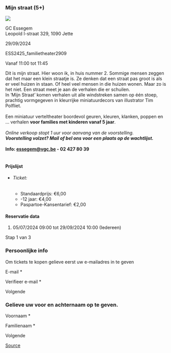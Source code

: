 ### Mijn straat (5+)

![](https://s3-eu-west-1.amazonaws.com/os-kwdo/prod/vgc/images/activity/6687a89fb60f2_Mijn_Straat_1_©_Danny_Wagemans.JPG)

GC Essegem  
Leopold I-straat 329, 1090 Jette

29/09/2024

ESS2425_familietheater2909

Vanaf 11:00 tot 11:45

Dit is mijn straat. Hier woon ik, in huis nummer 2. Sommige mensen zeggen dat het maar een klein straatje is. Ze denken dat een straat pas groot is als er veel huizen in staan. Of heel veel mensen in die huizen wonen. Maar zo is het niet. Een straat meet je aan de verhalen die er schuilen.  
In ‘Mijn Straat’ komen verhalen uit alle windstreken samen op één stoep, prachtig vormgegeven in kleurrijke miniatuurdecors van illustrator Tim Polfliet.  
<br/>Een miniatuur verteltheater boordevol geuren, kleuren, klanken, poppen en … verhalen **voor families met kinderen vanaf 5 jaar**.  
<br/>*Online verkoop stopt 1 uur voor aanvang van de voorstelling.  
**Voorstelling volzet? Mail of bel ons voor een plaats op de wachtlijst.***  
<br/>****Info: [essegem@vgc.be](mailto:essegem@vgc.be) - 02 427 80 39****  
<br/>

#### Prijslijst

* ###### Ticket:
    
    * Standaardprijs: €6,00
    * \-12 jaar: €4,00
    * Paspartoe-Kansentarief: €2,00

  

#### Reservatie data

1.  05/07/2024 09:00 tot 29/09/2024 10:00 (Iedereen)

Stap 1 van 3

 

### Persoonlijke info

Om tickets te kopen gelieve eerst uw e-mailadres in te geven

  

E-mail \* 

Verifieer e-mail \* 

Volgende

### Gelieve uw voor en achternaam op te geven.

Voornaam \* 

Familienaam \* 

Volgende

[Source](https://tickets.vgc.be/ticketingActivity/subscribe/ESS2425_familietheater2909)